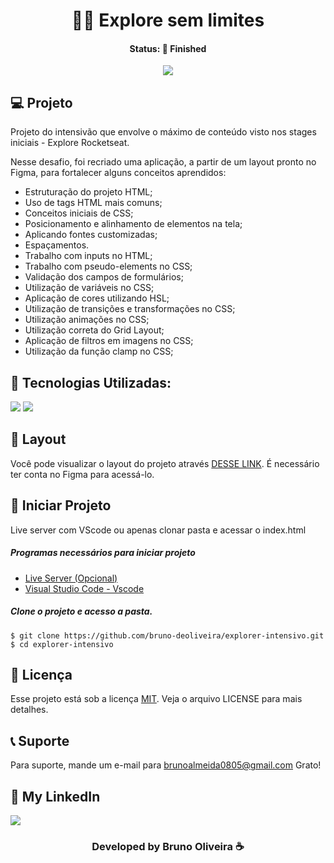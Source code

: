 <h1 align="center"> 👨‍🚀 Explore sem limites </h1>
<h4 align="center"> Status: 🚀 Finished </h4>

<p align="center">
  <img src="https://github.com/bruno-deoliveira/explorer-intensivo/assets/109918729/44e6af85-10d0-4008-b673-1e3eed3cd901"
</p>


## 💻 Projeto
Projeto do intensivão que envolve o máximo de conteúdo visto nos stages iniciais - Explore Rocketseat.

Nesse desafio, foi recriado uma aplicação, a partir de um layout pronto no Figma, para fortalecer alguns conceitos aprendidos:
- Estruturação do projeto HTML;
- Uso de tags HTML mais comuns;
- Conceitos iniciais de CSS;
- Posicionamento e alinhamento de elementos na tela;
- Aplicando fontes customizadas;
- Espaçamentos.
- Trabalho com inputs no HTML;
- Trabalho com pseudo-elements no CSS;
- Validação dos campos de formulários;
- Utilização de variáveis no CSS;
- Aplicação de cores utilizando HSL;
- Utilização de transições e transformações no CSS;
- Utilização animações no CSS;
- Utilização correta do Grid Layout;
- Aplicação de filtros em imagens no CSS;
- Utilização da função clamp no CSS;

## 🚀 Tecnologias Utilizadas:
<div>
  <img src="https://img.shields.io/badge/HTML5-E34F26?style=for-the-badge&logo=html5&logoColor=white"/>
  <img src="https://img.shields.io/badge/CSS3-1572B6?style=for-the-badge&logo=css3&logoColor=white"/>
</div>

## 🔖 Layout
Você pode visualizar o layout do projeto através [DESSE LINK](https://www.figma.com/file/dYGPFjTKLDt0NiO8TF0lvT/Explore-sem-limites-(Copy)?type=design&node-id=0-1&mode=design&t=CBzZ0CCCkEzgCxLp-0). É necessário ter conta no Figma para acessá-lo.

## 💾 Iniciar Projeto
Live server com VScode ou apenas clonar pasta e acessar o index.html
<h5> Programas necessários para iniciar projeto </h5>

- [Live Server (Opcional)](https://marketplace.visualstudio.com/items?itemName=ritwickdey.LiveServer)
- [Visual Studio Code - Vscode](https://code.visualstudio.com/)

<h5> Clone o projeto e acesso a pasta. </h5>

```
$ git clone https://github.com/bruno-deoliveira/explorer-intensivo.git
$ cd explorer-intensivo
```
## 📝 Licença
Esse projeto está sob a licença [MIT](). Veja o arquivo LICENSE para mais detalhes.

## 📞 Suporte
Para suporte, mande um e-mail para brunoalmeida0805@gmail.com Grato!

## 🔎 My LinkedIn 
<a href="https://www.linkedin.com/in/bruno-almeida-deoliveira"><img src="https://img.shields.io/badge/LinkedIn-0077B5?style=for-the-badge&logo=linkedin&logoColor=white"/></a>

<h3 align="center">Developed by Bruno Oliveira ☕</h3>
